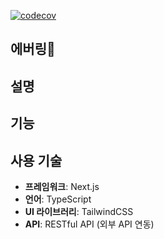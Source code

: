 [![codecov](https://codecov.io/github/Ever-Ring/EverRing/graph/badge.svg?token=OO0X1XVI06)](https://codecov.io/github/Ever-Ring/EverRing)

## 에버링🌱

## 설명

## 기능

## 사용 기술

- **프레임워크**: Next.js
- **언어**: TypeScript
- **UI 라이브러리**: TailwindCSS
- **API**: RESTful API (외부 API 연동)
